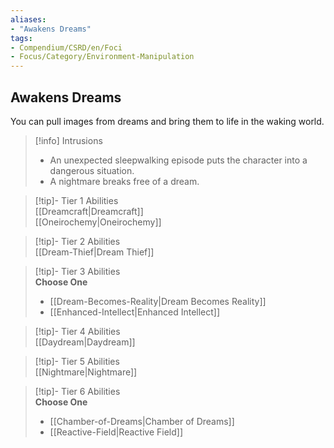 ```yaml
---
aliases:
- "Awakens Dreams"
tags:
- Compendium/CSRD/en/Foci
- Focus/Category/Environment-Manipulation 
---
```


  
## Awakens Dreams  
You can pull images from dreams and bring them to life in the waking world.  

>[!info] Intrusions  
>- An unexpected sleepwalking episode puts the character into a dangerous situation.  
>- A nightmare breaks free of a dream.  


>[!tip]- Tier 1 Abilities  
> [[Dreamcraft|Dreamcraft]]  
> [[Oneirochemy|Oneirochemy]]  


>[!tip]- Tier 2 Abilities  
> [[Dream-Thief|Dream Thief]]  


>[!tip]- Tier 3 Abilities  
> **Choose One**  
>- [[Dream-Becomes-Reality|Dream Becomes Reality]]  
>- [[Enhanced-Intellect|Enhanced Intellect]]  


>[!tip]- Tier 4 Abilities  
> [[Daydream|Daydream]]  


>[!tip]- Tier 5 Abilities  
> [[Nightmare|Nightmare]]  


>[!tip]- Tier 6 Abilities  
> **Choose One**  
>- [[Chamber-of-Dreams|Chamber of Dreams]]  
>- [[Reactive-Field|Reactive Field]]
